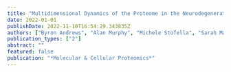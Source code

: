 ```yaml
---
title: "Multidimensional Dynamics of the Proteome in the Neurodegenerative and Aging Mammalian Brain"
date: 2022-01-01
publishDate: 2022-11-10T16:54:29.343835Z
authors: ["Byron Andrews", "Alan Murphy", "Michele Stofella", "Sarah Maslen", "Leonardo Almeida-Souza", "J Mark Skehel", "Nathan Skene", "Frank Sobott", "René AW Frank"]
publication_types: ["2"]
abstract: ""
featured: false
publication: "*Molecular & Cellular Proteomics*"
---
```



